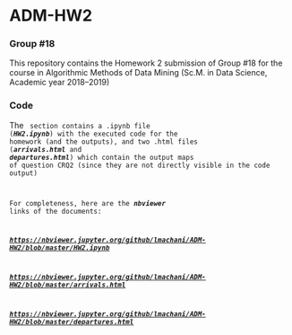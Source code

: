 # ADM-HW2

### Group #18

This repository contains the Homework 2 submission of Group #18 for the course in Algorithmic Methods of Data Mining (Sc.M. in Data Science, Academic year 2018–2019)

### Code 

The ***<Code>*** section contains a .ipynb file (***HW2.ipynb***) with the executed code for the homework (and the outputs), and two .html files (***arrivals.html*** and ***departures.html***) which contain the output maps of question CRQ2 (since they are not directly visible in the code output)

For completeness, here are the ***nbviewer*** links of the documents:

***https://nbviewer.jupyter.org/github/lmachani/ADM-HW2/blob/master/HW2.ipynb***

***https://nbviewer.jupyter.org/github/lmachani/ADM-HW2/blob/master/arrivals.html***

***https://nbviewer.jupyter.org/github/lmachani/ADM-HW2/blob/master/departures.html***
